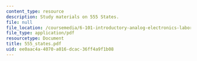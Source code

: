```yaml
---
content_type: resource
description: Study materials on 555 States.
file: null
file_location: /coursemedia/6-101-introductory-analog-electronics-laboratory-spring-2007/ee0aac4a4070a016dcac36ff4a9f1b08_555_states.pdf
file_type: application/pdf
resourcetype: Document
title: 555_states.pdf
uid: ee0aac4a-4070-a016-dcac-36ff4a9f1b08
---
```


